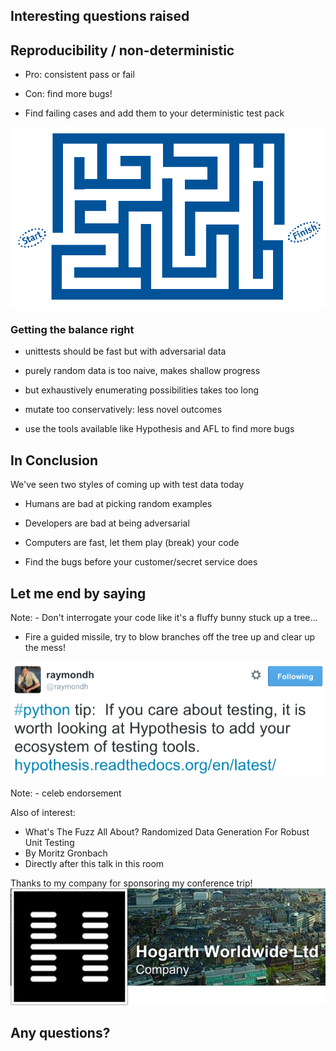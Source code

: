 ## Interesting questions raised


## Reproducibility / non-deterministic
- Pro: consistent pass or fail
<!-- -- class="fragment" -->
- Con: find more bugs!
<!-- -- class="fragment" -->
- Find failing cases and add them to your deterministic test pack
<!-- -- class="fragment" -->


![maze](images/maze.gif)


### Getting the balance right
- unittests should be fast but with adversarial data
<!-- -- class="fragment" -->
- purely random data is too naive, makes shallow progress
<!-- -- class="fragment" -->
- but exhaustively enumerating possibilities takes too long
<!-- -- class="fragment" -->
- mutate too conservatively: less novel outcomes
<!-- -- class="fragment" -->
- use the tools available like Hypothesis and AFL to find more bugs
<!-- -- class="fragment" -->


## In Conclusion

We've seen two styles of coming up with test data today

- Humans are bad at picking random examples
<!-- -- class="fragment" -->
- Developers are bad at being adversarial
<!-- -- class="fragment" -->
- Computers are fast, let them play (break) your code
<!-- -- class="fragment" -->
- Find the bugs before your customer/secret service does
<!-- -- class="fragment" -->


## Let me end by saying

Note: - Don't interrogate your code like it's a fluffy bunny stuck up a tree...
- Fire a guided missile, try to blow branches off the tree up and clear up the mess!


![ray-hyp](images/ray-hyp.png)

Note: - celeb endorsement


Also of interest:
- What's The Fuzz All About? Randomized Data Generation For Robust Unit Testing
- By Moritz Gronbach
- Directly after this talk in this room


Thanks to my company for sponsoring my conference trip!
![hogarth-logo](images/hogarth-logo.png)

## Any questions?
